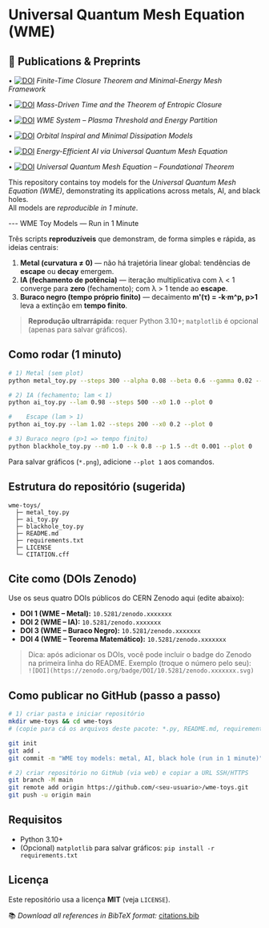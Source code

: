 # Universal Quantum Mesh Equation (WME)

## 📄 Publications & Preprints

•⁠  ⁠[![DOI](https://zenodo.org/badge/DOI/10.5281/zenodo.17216874.svg)](https://doi.org/10.5281/zenodo.17216874) *Finite-Time Closure Theorem and Minimal-Energy Mesh Framework*

•⁠  ⁠[![DOI](https://zenodo.org/badge/DOI/10.5281/zenodo.17216258.svg)](https://doi.org/10.5281/zenodo.17216258) *Mass-Driven Time and the Theorem of Entropic Closure*

•⁠  ⁠[![DOI](https://zenodo.org/badge/DOI/10.5281/zenodo.17186773.svg)](https://doi.org/10.5281/zenodo.17186773) *WME System – Plasma Threshold and Energy Partition*

•⁠  ⁠[![DOI](https://zenodo.org/badge/DOI/10.5281/zenodo.17186420.svg)](https://doi.org/10.5281/zenodo.17186420) *Orbital Inspiral and Minimal Dissipation Models*

•⁠  ⁠[![DOI](https://zenodo.org/badge/DOI/10.5281/zenodo.17181035.svg)](https://doi.org/10.5281/zenodo.17181035) *Energy-Efficient AI via Universal Quantum Mesh Equation*

•⁠  ⁠[![DOI](https://zenodo.org/badge/DOI/10.5281/zenodo.17180764.svg)](https://doi.org/10.5281/zenodo.17180764) *Universal Quantum Mesh Equation – Foundational Theorem*

This repository contains toy models for the *Universal Quantum Mesh Equation (WME)*, demonstrating its applications across metals, AI, and black holes.  
All models are *reproducible in 1 minute*.

--- WME Toy Models — Run in 1 Minute

Três scripts **reproduzíveis** que demonstram, de forma simples e rápida, as ideias centrais:
1. **Metal (curvatura ≠ 0)** — não há trajetória linear global: tendências de **escape** ou **decay** emergem.
2. **IA (fechamento de potência)** — iteração multiplicativa com λ < 1 converge para **zero** (fechamento); com λ > 1 tende ao **escape**.
3. **Buraco negro (tempo próprio finito)** — decaimento **m'(τ) = -k·m^p, p>1** leva a extinção em **tempo finito**.

> **Reprodução ultrarrápida**: requer Python 3.10+; `matplotlib` é opcional (apenas para salvar gráficos).

## Como rodar (1 minuto)

```bash
# 1) Metal (sem plot)
python metal_toy.py --steps 300 --alpha 0.08 --beta 0.6 --gamma 0.02 --plot 0

# 2) IA (fechamento; lam < 1)
python ai_toy.py --lam 0.98 --steps 500 --x0 1.0 --plot 0

#    Escape (lam > 1)
python ai_toy.py --lam 1.02 --steps 200 --x0 0.2 --plot 0

# 3) Buraco negro (p>1 => tempo finito)
python blackhole_toy.py --m0 1.0 --k 0.8 --p 1.5 --dt 0.001 --plot 0
```

Para salvar gráficos (`*.png`), adicione `--plot 1` aos comandos.

## Estrutura do repositório (sugerida)

```
wme-toys/
  ├─ metal_toy.py
  ├─ ai_toy.py
  ├─ blackhole_toy.py
  ├─ README.md
  ├─ requirements.txt
  ├─ LICENSE
  └─ CITATION.cff
```

## Cite como (DOIs Zenodo)

Use os seus quatro DOIs públicos do CERN Zenodo aqui (edite abaixo):
- **DOI 1 (WME – Metal):** `10.5281/zenodo.xxxxxxx`
- **DOI 2 (WME – IA):** `10.5281/zenodo.xxxxxxx`
- **DOI 3 (WME – Buraco Negro):** `10.5281/zenodo.xxxxxxx`
- **DOI 4 (WME – Teorema Matemático):** `10.5281/zenodo.xxxxxxx`

> Dica: após adicionar os DOIs, você pode incluir o badge do Zenodo na primeira linha do README. Exemplo (troque o número pelo seu):  
> `![DOI](https://zenodo.org/badge/DOI/10.5281/zenodo.xxxxxxx.svg)`

## Como publicar no GitHub (passo a passo)

```bash
# 1) criar pasta e iniciar repositório
mkdir wme-toys && cd wme-toys
# (copie para cá os arquivos deste pacote: *.py, README.md, requirements.txt, LICENSE, CITATION.cff)

git init
git add .
git commit -m "WME toy models: metal, AI, black hole (run in 1 minute)"

# 2) criar repositório no GitHub (via web) e copiar a URL SSH/HTTPS
git branch -M main
git remote add origin https://github.com/<seu-usuario>/wme-toys.git
git push -u origin main
```

## Requisitos

- Python 3.10+
- (Opcional) `matplotlib` para salvar gráficos: `pip install -r requirements.txt`

## Licença
Este repositório usa a licença **MIT** (veja `LICENSE`).

📚 *Download all references in BibTeX format:* [citations.bib](citations.bib)
